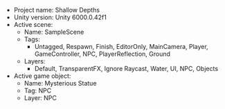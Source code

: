 <!-- UNITY CODE ASSIST INSTRUCTIONS START -->
- Project name: Shallow Depths
- Unity version: Unity 6000.0.42f1
- Active scene:
  - Name: SampleScene
  - Tags:
    - Untagged, Respawn, Finish, EditorOnly, MainCamera, Player, GameController, NPC, PlayerReflection, Ground
  - Layers:
    - Default, TransparentFX, Ignore Raycast, Water, UI, NPC, Objects
- Active game object:
  - Name: Mysterious Statue
  - Tag: NPC
  - Layer: NPC
<!-- UNITY CODE ASSIST INSTRUCTIONS END -->